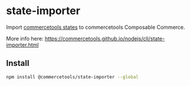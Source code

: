 # state-importer

Import [commercetools states](https://docs.commercetools.com/http-api-projects-states.html#state) to commercetools Composable Commerce.

More info here: https://commercetools.github.io/nodejs/cli/state-importer.html

## Install

```bash
npm install @commercetools/state-importer --global
```
